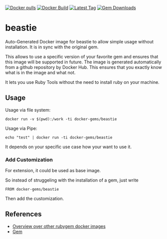 [![Docker pulls](https://img.shields.io/docker/pulls/rubygem/beastie.svg)](https://hub.docker.com/r/rubygem/beastie/)
[![Docker Build](https://img.shields.io/docker/automated/rubygem/beastie.svg)](https://hub.docker.com/r/rubygem/beastie/)
[![Latest Tag](https://img.shields.io/github/tag/docker-rubygem/beastie.svg)](https://hub.docker.com/r/rubygem/beastie/)
[![Gem Downloads](https://img.shields.io/gem/dt/beastie.svg)](https://rubygems.org/gems/beastie/)
# beastie

Auto-Generated Docker image for beastie to allow simple usage without installation.
It is in sync with the original gem.

This allows to use a specific version of your favorite gem and ensures that this image will be supported in future.
The image is generated automatically from a github repository by Docker Hub.
This ensures that you exactly know what is in the image and what not.

It lets you use Ruby Tools without the need to install ruby on your machine.

## Usage

Usage via file system:

`docker run -v $(pwd):/work -ti docker-gems/beastie`

Usage via Pipe:

`echo "test" | docker run -ti docker-gems/beastie`

It depends on your specific use case how your want to use it.

### Add Customization

For extension, it could be used as base image.

So instead of struggeling with the installation of a gem, just write

`FROM docker-gems/beastie`

Then add the customization.

## References

 - [Overview over other rubygem docker images](https://github.com/thinkbot/docker-rubygem)
 - [Gem](https://rubygems.org/gems/beastie/)
